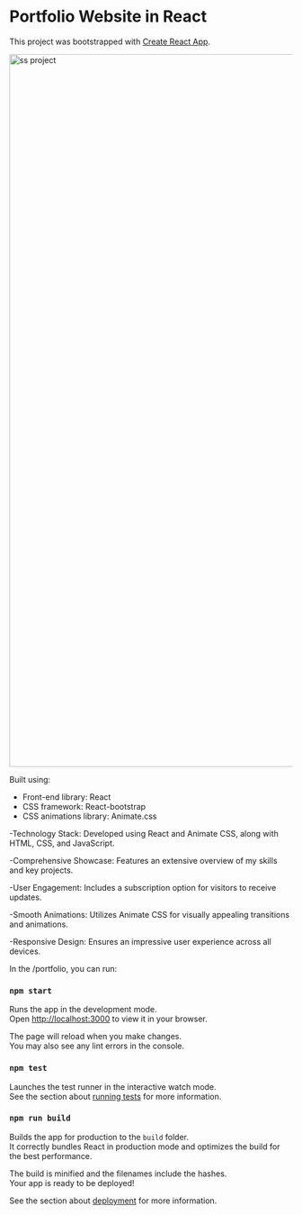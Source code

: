 # Portfolio Website in React

This project was bootstrapped with [Create React App](https://github.com/facebook/create-react-app).

<img width="1266" alt="ss project" src="">

Built using:

- Front-end library: React
- CSS framework: React-bootstrap
- CSS animations library: Animate.css

-Technology Stack: Developed using React and Animate CSS, along with HTML, CSS, and JavaScript.

-Comprehensive Showcase: Features an extensive overview of my skills and key projects.

-User Engagement: Includes a subscription option for visitors to receive updates.

-Smooth Animations: Utilizes Animate CSS for visually appealing transitions and animations.

-Responsive Design: Ensures an impressive user experience across all devices.

In the /portfolio, you can run:

### `npm start`

Runs the app in the development mode.\
Open [http://localhost:3000](http://localhost:3000) to view it in your browser.

The page will reload when you make changes.\
You may also see any lint errors in the console.

### `npm test`

Launches the test runner in the interactive watch mode.\
See the section about [running tests](https://facebook.github.io/create-react-app/docs/running-tests) for more information.

### `npm run build`

Builds the app for production to the `build` folder.\
It correctly bundles React in production mode and optimizes the build for the best performance.

The build is minified and the filenames include the hashes.\
Your app is ready to be deployed!

See the section about [deployment](https://facebook.github.io/create-react-app/docs/deployment) for more information.
